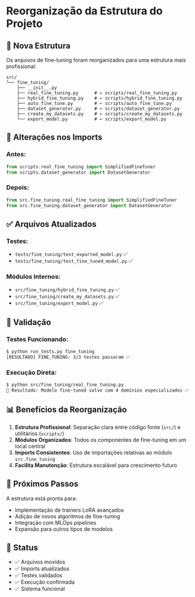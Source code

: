 # Reorganização da Estrutura do Projeto

## 📁 Nova Estrutura

Os arquivos de fine-tuning foram reorganizados para uma estrutura mais profissional:

```
src/
└── fine_tuning/
    ├── __init__.py
    ├── real_fine_tuning.py      # ← scripts/real_fine_tuning.py
    ├── hybrid_fine_tuning.py    # ← scripts/hybrid_fine_tuning.py
    ├── auto_fine_tune.py        # ← scripts/auto_fine_tune.py
    ├── dataset_generator.py     # ← scripts/dataset_generator.py
    ├── create_my_datasets.py    # ← scripts/create_my_datasets.py
    └── export_model.py          # ← scripts/export_model.py
```

## 🔧 Alterações nos Imports

### Antes:
```python
from scripts.real_fine_tuning import SimplifiedFineTuner
from scripts.dataset_generator import DatasetGenerator
```

### Depois:
```python
from src.fine_tuning.real_fine_tuning import SimplifiedFineTuner
from src.fine_tuning.dataset_generator import DatasetGenerator
```

## ✅ Arquivos Atualizados

### Testes:
- `tests/fine_tuning/test_exported_model.py` ✅
- `tests/fine_tuning/test_fine_tuned_model.py` ✅

### Módulos Internos:
- `src/fine_tuning/hybrid_fine_tuning.py` ✅
- `src/fine_tuning/create_my_datasets.py` ✅  
- `src/fine_tuning/export_model.py` ✅

## 🧪 Validação

### Testes Funcionando:
```bash
$ python run_tests.py fine_tuning
[RESULTADO] FINE_TUNING: 3/3 testes passaram ✅
```

### Execução Direta:
```bash
$ python src/fine_tuning/real_fine_tuning.py
🎯 Resultado: Modelo fine-tuned salvo com 4 domínios especializados ✅
```

## 📊 Benefícios da Reorganização

1. **Estrutura Profissional**: Separação clara entre código fonte (`src/`) e utilitários (`scripts/`)
2. **Módulos Organizados**: Todos os componentes de fine-tuning em um local central
3. **Imports Consistentes**: Uso de importações relativas ao módulo `src.fine_tuning`
4. **Facilita Manutenção**: Estrutura escalável para crescimento futuro

## 🚀 Próximos Passos

A estrutura está pronta para:
- Implementação de trainers LoRA avançados
- Adição de novos algoritmos de fine-tuning
- Integração com MLOps pipelines
- Expansão para outros tipos de modelos

## 📝 Status

- ✅ Arquivos movidos
- ✅ Imports atualizados  
- ✅ Testes validados
- ✅ Execução confirmada
- ✅ Sistema funcional
